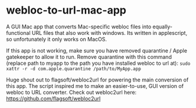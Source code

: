 # webloc-to-url-mac-app
A GUI Mac app that converts Mac-specific webloc files into equally-functional URL files that also work with windows. Its written in applescript, so unfortunately it only works on MacOS.

If this app is not working, make sure you have removed quarantine / Apple gatekeeper to allow it to run. Remove quarantine with this command (replace path to myapp to the path you have installed webloc to url at):
`
sudo xattr -r -d com.apple.quarantine /path/to/MyApp.app
`

Huge shout out to flagsoft/webloc2url for powering the main conversion of this app. The script inspired me to make an easier-to-use, GUI version of webloc to URL converter. Check out webloc2url here: https://github.com/flagsoft/webloc2url
